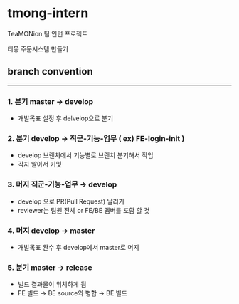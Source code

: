 # **tmong-intern**

TeaMONion 팀 인턴 프로젝트

티몽 주문시스템 만들기

## **branch convention**

---

### 1. 분기 **master → develop**

- 개발목표 설정 후 delvelop으로 분기

### 2. 분기 **develop → 직군-기능-업무 ( ex) FE-login-init )**

- develop 브랜치에서 기능별로 브랜치 분기해서 작업
- 각자 알아서 커밋

### 3. 머지 **직군-기능-업무 → develop**

- develop 으로 PR(Pull Request) 날리기
- reviewer는 팀원 전체 or FE/BE 멤버를 포함 할 것

### 4. 머지 **develop → master**

- 개발목표 완수 후 develop에서 master로 머지

### 5. 분기 master → release

- 빌드 결과물이 위치하게 됨
- FE 빌드 → BE source와 병합 → BE 빌드
